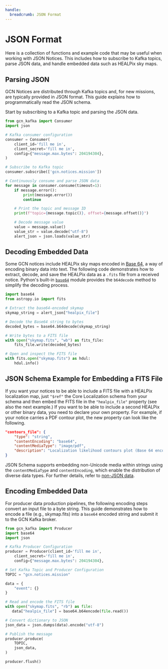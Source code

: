 ```yaml
---
handle:
  breadcrumb: JSON Format
---
```


# JSON Format

Here is a collection of functions and example code that may be useful when working with JSON Notices. This includes how to subscribe to Kafka topics, parse JSON data, and handle embedded data such as HEALPix sky maps.

## Parsing JSON

GCN Notices are distributed through Kafka topics and, for new missions, are typically provided in JSON format. This guide explains how to programmatically read the JSON schema.

Start by subscribing to a Kafka topic and parsing the JSON data.

```python
from gcn_kafka import Consumer
import json

# Kafka consumer configuration
consumer = Consumer(
    client_id='fill me in',
    client_secret='fill me in',
    config={"message.max.bytes": 204194304},
)

# Subscribe to Kafka topic
consumer.subscribe(['gcn.notices.mission'])

# Continuously consume and parse JSON data
for message in consumer.consume(timeout=1):
    if message.error():
        print(message.error())
        continue

    # Print the topic and message ID
    print(f"topic={message.topic()}, offset={message.offset()}")

    # Decode message value
    value = message.value()
    value_str = value.decode("utf-8")
    alert_json = json.loads(value_str)
```

## Decoding Embedded Data

Some GCN notices include HEALPix sky maps encoded in [Base 64](https://datatracker.ietf.org/doc/html/rfc4648.html), a way of encoding binary data into text.
The following code demonstrates how to extract, decode, and save the HEALPix data as a `.fits` file from a received notice. Python's built-in [`base64`](https://docs.python.org/3/library/base64.html#base64.b64encode) module provides the `b64decode` method to simplify the decoding process.

```python
import base64
from astropy.io import fits

# Extract the base64-encoded skymap
skymap_string = alert_json["healpix_file"]

# Decode the Base64 string to bytes
decoded_bytes = base64.b64decode(skymap_string)

# Write bytes to a FITS file
with open("skymap.fits", "wb") as fits_file:
    fits_file.write(decoded_bytes)

# Open and inspect the FITS file
with fits.open("skymap.fits") as hdul:
    hdul.info()
```

## JSON Schema Example for Embedding a FITS File

If you want your notices to be able to include a FITS file with 
a HEALPix localization map, just `"$ref"` the Core Localization 
schema from your schema and then embed the FITS file in the
`"healpix_file"` property (see also the next example.)  If you
want to be able to include a second HEALPix or other binary
data, you need to declare your own property.  For example, if
your notice carries a PDF contour plot, the new property can
look like the following.

```json
"contours_file": {
    "type": "string",
    "contentEncoding": "base64",
    "contentMediaType": "image/pdf",
    "description": "Localization likelihood contours plot (Base 64 encoded PDF file)"
}
```

JSON Schema supports embedding non-Unicode media within strings using the `contentMediaType` and `contentEncoding`, which enable the distribution of diverse data types. For further details, refer to [non-JSON data](https://json-schema.org/understanding-json-schema/reference/non_json_data.html).

## Encoding Embedded Data

For producer data production pipelines, the following encoding steps convert an input file to a byte string. This guide demonstrates how to encode a file (e.g., skymap.fits) into a `base64` encoded string and submit it to the GCN Kafka broker.

```python
from gcn_kafka import Producer
import base64
import json

# Kafka Producer Configuration
producer = Producer(client_id='fill me in',
	client_secret='fill me in',
	config={"message.max.bytes": 204194304},

# Set Kafka Topic and Producer Configuration
TOPIC = "gcn.notices.mission"

data = {
    "event": {}
}

# Read and encode the FITS file
with open("skymap.fits", "rb") as file:
   data["healpix_file"] = base64.b64encode(file.read())

# Convert dictionary to JSON
json_data = json.dumps(data).encode("utf-8")

# Publish the message
producer.produce(
	TOPIC,
	json_data,
)

producer.flush()
```
